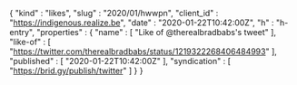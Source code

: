 {
  "kind" : "likes",
  "slug" : "2020/01/hwwpn",
  "client_id" : "https://indigenous.realize.be",
  "date" : "2020-01-22T10:42:00Z",
  "h" : "h-entry",
  "properties" : {
    "name" : [ "Like of @therealbradbabs's tweet" ],
    "like-of" : [ "https://twitter.com/therealbradbabs/status/1219322268406484993" ],
    "published" : [ "2020-01-22T10:42:00Z" ],
    "syndication" : [ "https://brid.gy/publish/twitter" ]
  }
}
